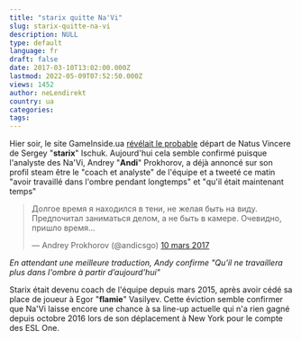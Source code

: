 ```yaml
---
title: "starix quitte Na'Vi"
slug: starix-quitte-na-vi
description: NULL
type: default
language: fr
draft: false
date: 2017-03-10T13:02:00.000Z
lastmod: 2022-05-09T07:52:50.000Z
views: 1452
author: neLendirekt
country: ua
categories:
tags:
---
```

Hier soir, le site GameInside.ua [révélait le probable](http://gameinside.ua/?p=129332) départ de Natus Vincere de Sergey "**starix**" Ischuk. Aujourd'hui cela semble confirmé puisque l'analyste des Na'Vi, Andrey "**Andi**" Prokhorov, a déjà annoncé sur son profil steam être le "coach et analyste" de l'équipe et a tweeté ce matin "avoir travaillé dans l'ombre pendant longtemps" et "qu'il était maintenant temps"

> Долгое время я находился в тени, не желая быть на виду. Предпочитал заниматься делом, а не быть в камере. Очевидно, пришло время...
> 
> — Andrey Prokhorov (@andicsgo) [10 mars 2017](https://twitter.com/andicsgo/status/840130089639538688)

_En attendant une meilleure traduction, Andy confirme "Qu'il ne travaillera plus dans l'ombre à partir d’aujourd’hui"_

Starix était devenu coach de l'équipe depuis mars 2015, après avoir cédé sa place de joueur à Egor "**flamie**" Vasilyev. Cette éviction semble confirmer que Na'Vi laisse encore une chance à sa line-up actuelle qui n'a rien gagné depuis octobre 2016 lors de son déplacement à New York pour le compte des ESL One.
